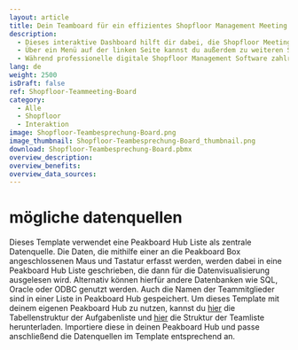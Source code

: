 ```yaml
---
layout: article
title: Dein Teamboard für ein effizientes Shopfloor Management Meeting
description: 
  - Dieses interaktive Dashboard hilft dir dabei, die Shopfloor Meetings deines Teams zu digitalisieren und so deine Shopfloor Management Prozesse zu optimieren. Dabei behältst du stets den Überblick über alle offenen Aufgaben deines Teams. Mit dem Dashboard kannst du nicht nur neue Aufgaben anlegen und diese einzelnen Teammitgliedern zuordnen, sondern auch bestehende Aufgaben anpassen, wenn diese sich beispielsweise in einem neuen Bearbeitungsstatus befinden. Außerdem können Aufgaben abgeschlossen oder gelöscht werden. Das Dashboard wird dabei per Maus und Tastatur bedient, die dazu einfach an die Peakboard Box angeschlossen werden. Die erfassten Daten werden in einer Liste in Peakboard Hub gespeichert und persistiert und können so auch für langfristige Auswertungen deiner Produktion herangezogen werden.
  - Über ein Menü auf der linken Seite kannst du außerdem zu weiteren Screens navigieren, welche relevante Produktionskennzahlen für dein Shopfloor Meeting anzeigen. Im Template wurden exemplarisch diese Screens mit Informationen zu wichtigen KPIs in der Produktion, wie z. B. Sicherheits- & Qualitätskennzahlen sowie OEE-Werten versehen.
  - Während professionelle digitale Shopfloor Management Software zahlreiche Zusatzfunktionen bietet, besticht Peakboard durch seine vielfältigen Einsatzmöglichkeiten und einfache Bedienung. Denn Peakboard bietet die Möglichkeit, dein individuelles Shopfloor Board ohne großen IT-Aufwand und Vorkenntnisse speziell auf die Anforderungen deines Teams maßzuschneidern. Unser [Consulting-Team](https://peakboard.com/produkt/consulting/) unterstützt dich hierbei gerne.
lang: de
weight: 2500
isDraft: false
ref: Shopfloor-Teammeeting-Board
category:
  - Alle
  - Shopfloor
  - Interaktion
image: Shopfloor-Teambesprechung-Board.png
image_thumbnail: Shopfloor-Teambesprechung-Board_thumbnail.png
download: Shopfloor-Teambesprechung-Board.pbmx
overview_description:
overview_benefits:
overview_data_sources:
---
```

# mögliche datenquellen
Dieses Template verwendet eine Peakboard Hub Liste als zentrale Datenquelle. Die Daten, die mithilfe einer an die Peakboard Box angeschlossenen Maus und Tastatur erfasst werden, werden dabei in eine Peakboard Hub Liste geschrieben, die dann für die Datenvisualisierung ausgelesen wird. Alternativ können hierfür andere Datenbanken wie SQL, Oracle oder ODBC genutzt werden. Auch die Namen der Teammitglieder sind in einer Liste in Peakboard Hub gespeichert. Um dieses Template mit deinem eigenen Peakboard Hub zu nutzen, kannst du <a href="Tasks.txt" class="inline" download>hier</a> die Tabellenstruktur der Aufgabenliste und <a href="Team.txt" class="inline" download>hier</a> die Struktur der Teamliste herunterladen. Importiere diese in deinen Peakboard Hub und passe anschließend die Datenquellen im Template entsprechend an.

